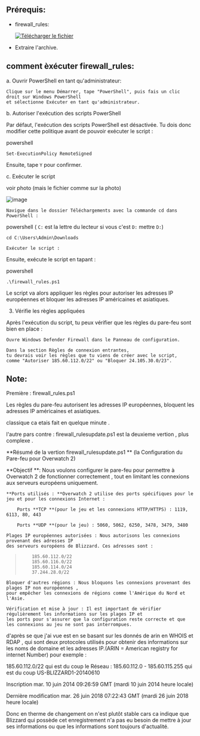 ## Prérequis:

- firewall_rules:

  [![Télécharger le fichier](https://github.com/user-attachments/assets/4c318b41-f48c-4751-8fa6-2265e0156ff1)](https://github.com/Popolia/firewall_rules/archive/refs/heads/main.zip)

- Extraire l'archive.

## comment èxécuter firewall_rules:

a. Ouvrir PowerShell en tant qu'administrateur:

    Clique sur le menu Démarrer, tape "PowerShell", puis fais un clic droit sur Windows PowerShell 
    et sélectionne Exécuter en tant qu'administrateur.

b. Autoriser l'exécution des scripts PowerShell

Par défaut, l'exécution des scripts PowerShell est désactivée. Tu dois donc modifier cette politique
avant de pouvoir exécuter le script :

powershell

`Set-ExecutionPolicy RemoteSigned`

Ensuite, tape `Y` pour confirmer.

c. Exécuter le script

voir photo (mais le fichier comme sur la photo)

![image](https://github.com/user-attachments/assets/d342cf9b-fdd0-4382-8d58-faec459a7479)

    Navigue dans le dossier Téléchargements avec la commande cd dans PowerShell :

powershell ( `C:` est la lettre du lecteur si vous c'est `D:` mettre `D:`)

`cd C:\Users\Admin\Downloads`

    Exécuter le script :

Ensuite, exécute le script en tapant :

powershell

`.\firewall_rules.ps1`

Le script va alors appliquer les règles pour autoriser les adresses IP européennes et 
bloquer les adresses IP américaines et asiatiques.

3. Vérifie les règles appliquées

Après l'exécution du script, tu peux vérifier que les règles du pare-feu sont bien en place :

    Ouvre Windows Defender Firewall dans le Panneau de configuration.

    Dans la section Règles de connexion entrantes,
    tu devrais voir les règles que tu viens de créer avec le script,
    comme "Autoriser 185.60.112.0/22" ou "Bloquer 24.105.30.0/23".


## Note:

Première : firewall_rules.ps1

Les règles du pare-feu autorisent les adresses IP européennes,
bloquent les adresses IP américaines et asiatiques.

classique ca etais fait en quelque minute .

l'autre pars contre :  firewall_rulesupdate.ps1  est la deuxieme  vertion , plus complexe .

**Résumé de la vertion firewall_rulesupdate.ps1 ** (la Configuration du Pare-feu pour Overwatch 2)

**Objectif **: Nous voulons configurer le pare-feu pour permettre à Overwatch 2 de fonctionner correctement ,
tout en limitant les connexions aux serveurs européens uniquement.

    **Ports utilisés : **Overwatch 2 utilise des ports spécifiques pour le jeu et pour les connexions Internet :

        Ports **TCP **(pour le jeu et les connexions HTTP/HTTPS) : 1119, 6113, 80, 443

        Ports **UDP **(pour le jeu) : 5060, 5062, 6250, 3478, 3479, 3480

    Plages IP européennes autorisées : Nous autorisons les connexions provenant des adresses IP 
    des serveurs européens de Blizzard. Ces adresses sont :

>         185.60.112.0/22
>         185.60.116.0/22
>         185.60.114.0/24
>         37.244.28.0/22

    Bloquer d'autres régions : Nous bloquons les connexions provenant des plages IP non européennes ,
    pour empêcher les connexions de régions comme l'Amérique du Nord et l'Asie.

    Vérification et mise à jour : Il est important de vérifier régulièrement les informations sur les plages IP et
    les ports pour s'assurer que la configuration reste correcte et que les connexions au jeu ne sont pas interrompues.

d'après se que j'ai vue est en se basant sur les donnés de arin en WHOIS et RDAP  ,
qui sont deux protocoles utilisés pour obtenir des informations sur les noms de domaine et les adresses IP.(ARIN = American registry for internet Number) 
pour exemple : 

185.60.112.0/22
qui est du coup  le Réseau : 185.60.112.0 - 185.60.115.255
qui est du coup
US-BLIZZARD1-20140610

Inscription
mar. 10 juin 2014 09:26:59 GMT (mardi 10 juin 2014 heure locale)

Dernière modification
mar. 26 juin 2018 07:22:43 GMT (mardi 26 juin 2018 heure locale)

Donc en therme de changement on n'est plutôt stable cars ca indique  que Blizzard qui possède cet enregistrement n'a pas eu besoin de mettre à jour ses informations ou que les informations sont toujours d'actualité.
